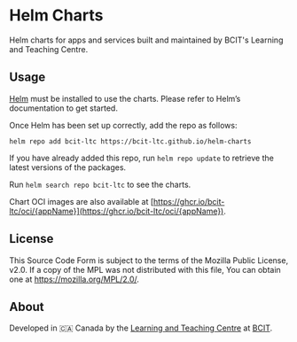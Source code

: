 # Helm Charts

Helm charts for apps and services built and maintained by BCIT's Learning and Teaching Centre.

## Usage

[Helm](https://helm.sh/) must be installed to use the charts. Please refer to Helm’s documentation to get started.

Once Helm has been set up correctly, add the repo as follows:

    helm repo add bcit-ltc https://bcit-ltc.github.io/helm-charts

If you have already added this repo, run `helm repo update` to retrieve the latest versions of the packages.

Run `helm search repo bcit-ltc` to see the charts.

Chart OCI images are also available at [https://ghcr.io/bcit-ltc/oci/{appName}](https://ghcr.io/bcit-ltc/oci/{appName}).

## License

This Source Code Form is subject to the terms of the Mozilla Public License, v2.0. If a copy of the MPL was not distributed with this file, You can obtain one at <https://mozilla.org/MPL/2.0/>.

## About

Developed in 🇨🇦 Canada by the [Learning and Teaching Centre](https://www.bcit.ca/learning-teaching-centre/) at [BCIT](https://www.bcit.ca/).

